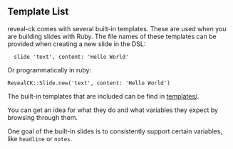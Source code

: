 ## Template List

reveal-ck comes with several built-in templates. These are used when
you are building slides with Ruby. The file names of these templates
can be provided when creating a new slide in the DSL:

```
  slide 'text', content: 'Hello World'
```

Or programmatically in ruby:

```
RevealCK::Slide.new('text', content: 'Hello World')
```

The built-in templates that are included can be find in
[templates/][reveal-ck-templates].

You can get an idea for what they do and what variables they expect by
browsing through them.

One goal of the built-in slides is to consistently support certain
variables, like `headline` or `notes`.

[reveal-ck-templates]: https://github.com/jedcn/reveal-ck/tree/master/templates
